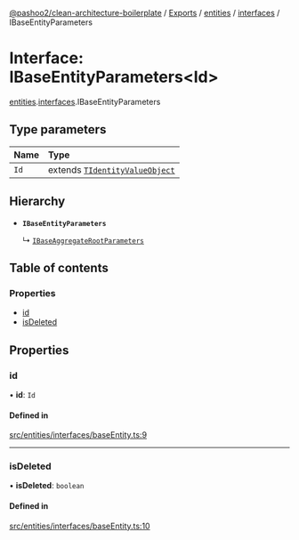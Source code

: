 [@pashoo2/clean-architecture-boilerplate](../README.md) / [Exports](../modules.md) / [entities](../modules/entities.md) / [interfaces](../modules/entities.interfaces.md) / IBaseEntityParameters

# Interface: IBaseEntityParameters<Id\>

[entities](../modules/entities.md).[interfaces](../modules/entities.interfaces.md).IBaseEntityParameters

## Type parameters

| Name | Type |
| :------ | :------ |
| `Id` | extends [`TIdentityValueObject`](../modules/valueobject.interfaces.md#tidentityvalueobject) |

## Hierarchy

- **`IBaseEntityParameters`**

  ↳ [`IBaseAggregateRootParameters`](aggregates.interfaces.ibaseaggregaterootparameters.md)

## Table of contents

### Properties

- [id](entities.interfaces.ibaseentityparameters.md#id)
- [isDeleted](entities.interfaces.ibaseentityparameters.md#isdeleted)

## Properties

### id

• **id**: `Id`

#### Defined in

[src/entities/interfaces/baseEntity.ts:9](https://github.com/pashoo2/clean-architecture-boilerplate/blob/e82048b/src/entities/interfaces/baseEntity.ts#L9)

___

### isDeleted

• **isDeleted**: `boolean`

#### Defined in

[src/entities/interfaces/baseEntity.ts:10](https://github.com/pashoo2/clean-architecture-boilerplate/blob/e82048b/src/entities/interfaces/baseEntity.ts#L10)

